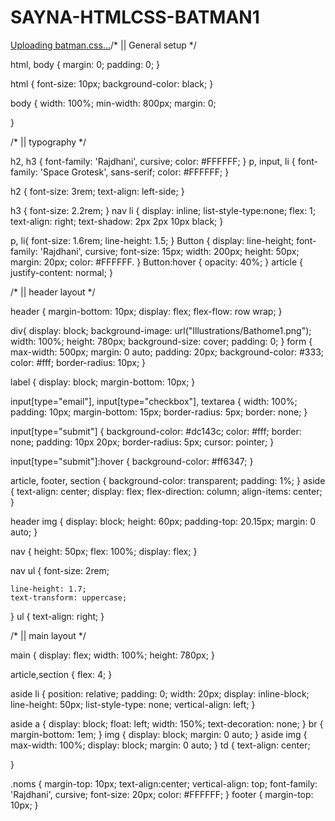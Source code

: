 # SAYNA-HTMLCSS-BATMAN1

[Uploading batman.css…]()/* || General setup */

html, body {
    margin: 0;
    padding: 0;
  }
  
  html {
    font-size: 10px;
    background-color: black;
  }
  
  body {
    width: 100%;
    min-width: 800px;
    margin: 0;
    
  }
  
  /* || typography */
  
  h2, h3 {
    font-family: 'Rajdhani', cursive;
    color: #FFFFFF;
  }
  p, input, li {
    font-family: 'Space Grotesk', sans-serif;
    color: #FFFFFF;
  }
  
  h2 {
    font-size: 3rem;
    text-align: left-side;
  }
  
  h3 {
    font-size: 2.2rem;
  }
  nav li {
      display: inline;
      list-style-type:none;
      flex: 1;
      text-align: right;
    text-shadow: 2px 2px 10px black;
  }	
  
  
  p, li{
    font-size: 1.6rem;
    line-height: 1.5;
  }
  Button {
      display: line-height;
      font-family: 'Rajdhani', cursive;
      font-size: 15px;
      width: 200px;
      height: 50px;
      margin: 20px;
      color: #FFFFFF.
  }
  Button:hover {
      opacity: 40%;
  }
  article {
      justify-content: normal;
  }
  
  /* || header layout */
  
  header {
    margin-bottom: 10px;
    display: flex;
    flex-flow: row wrap;
  }
  
  div{
      display: block;
      background-image: url("Illustrations/Bathome1.png");
      width: 100%;
      height: 780px; 
      background-size: cover;
      padding: 0;
  }
  form {
    max-width: 500px;
    margin: 0 auto;
    padding: 20px;
    background-color: #333;
    color: #fff;
    border-radius: 10px;
  }

  label {
    display: block;
    margin-bottom: 10px;
  }

  input[type="email"],
  input[type="checkbox"],
  textarea {
    width: 100%;
    padding: 10px;
    margin-bottom: 15px;
    border-radius: 5px;
    border: none;
  }

  input[type="submit"] {
    background-color: #dc143c;
    color: #fff;
    border: none;
    padding: 10px 20px;
    border-radius: 5px;
    cursor: pointer;
  }

  input[type="submit"]:hover {
    background-color: #ff6347;
  }
  
  article, footer, section {
    background-color: transparent; 
    padding: 1%;
  }
  aside {
    text-align: center;
    display: flex;
    flex-direction: column;
    align-items: center;
  }
  
  
  header img {
    display: block;
    height: 60px;
    padding-top: 20.15px;
    margin: 0 auto;
  }
  
  nav {
    height: 50px;
    flex: 100%;
    display: flex;
  }
  
  nav ul {
    font-size: 2rem;
   
    line-height: 1.7;
    text-transform: uppercase;
  
  }
  ul {
    text-align: right;
  }
  
  
  
  /* || main layout */
  
  main {
    display: flex;
    width: 100%;
    height: 780px; 
  }
  
  article,section {
    flex: 4;
  }
  
  
  aside li {
      position: relative;
      padding: 0;
      width: 20px;
     display: inline-block;
      line-height: 50px;
    list-style-type: none;
    vertical-align: left;
  }
  
  aside a {
    display: block;
    float: left;
    width: 150%;
    text-decoration: none;
  }
  br {
      margin-bottom: 1em;
  }
  img {
    display: block;
    margin: 0 auto;
  }
  aside img {
    max-width: 100%;
    display: block;
    margin: 0 auto;
  }
  td {
      text-align: center;
  
  }
  
  .noms {
       margin-top: 10px;
       text-align:center;
       vertical-align: top;
      font-family: 'Rajdhani', cursive;
      font-size: 20px;
      color: #FFFFFF;
  }
  footer {
    margin-top: 10px;
  }
  


